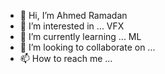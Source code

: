 - 👋 Hi, I’m Ahmed Ramadan
- 👀 I’m interested in ... VFX
- 🌱 I’m currently learning ... ML
- 💞️ I’m looking to collaborate on ...
- 📫 How to reach me ...

<!---
aramadan0096/aramadan0096 is a ✨ special ✨ repository because its `README.md` (this file) appears on your GitHub profile.
You can click the Preview link to take a look at your changes.
--->
